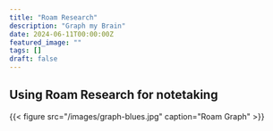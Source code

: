 ```yaml
---
title: "Roam Research"
description: "Graph my Brain"
date: 2024-06-11T00:00:00Z
featured_image: ""
tags: []
draft: false
---
```


## Using Roam Research for notetaking

{{< figure src="/images/graph-blues.jpg" caption="Roam Graph" >}}